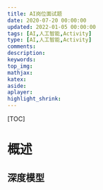 ```yaml
---
title: AI岗位面试题
date: 2020-07-20 00:00:00
updated: 2022-01-05 00:00:00
tags: [AI,人工智能,Activity]
type: [AI,人工智能,Activity]
comments:  
description:  
keywords:  
top_img:
mathjax:
katex:
aside:
aplayer:
highlight_shrink:
---
```


[TOC]

# 概述







## 深度模型

